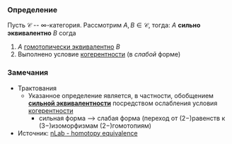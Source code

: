 ### Определение

Пусть $\mathcal{C}$ -- $\infty$-категория. Рассмотрим $A, B \in \mathcal{C}$, тогда:
$A$ **сильно эквивалентно** $B$ согда
1. $A$ [гомотопически эквивалентно](Гомотопическая%20эквивалентность.md) $B$
2. Выполнено условие [когерентности](Когерентность.md) (в *слабой* форме)

### Замечания

* Трактования
	* Указанное определение является, в частности, обобщением [**сильной эквивалентности**](Сильная%20эквивалентность.md) посредством ослабления условия [когерентности](Когерентность.md)
		* сильная форма --> слабая форма (переход от ($2-$)равенств к ($3-$)изоморфизмам ($2-$)гомотопиям)
* Источник: [nLab - homotopy equivalence](https://ncatlab.org/nlab/show/homotopy+equivalence)